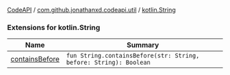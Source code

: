 [CodeAPI](../../index.md) / [com.github.jonathanxd.codeapi.util](../index.md) / [kotlin.String](.)

### Extensions for kotlin.String

| Name | Summary |
|---|---|
| [containsBefore](contains-before.md) | `fun String.containsBefore(str: String, before: String): Boolean` |
